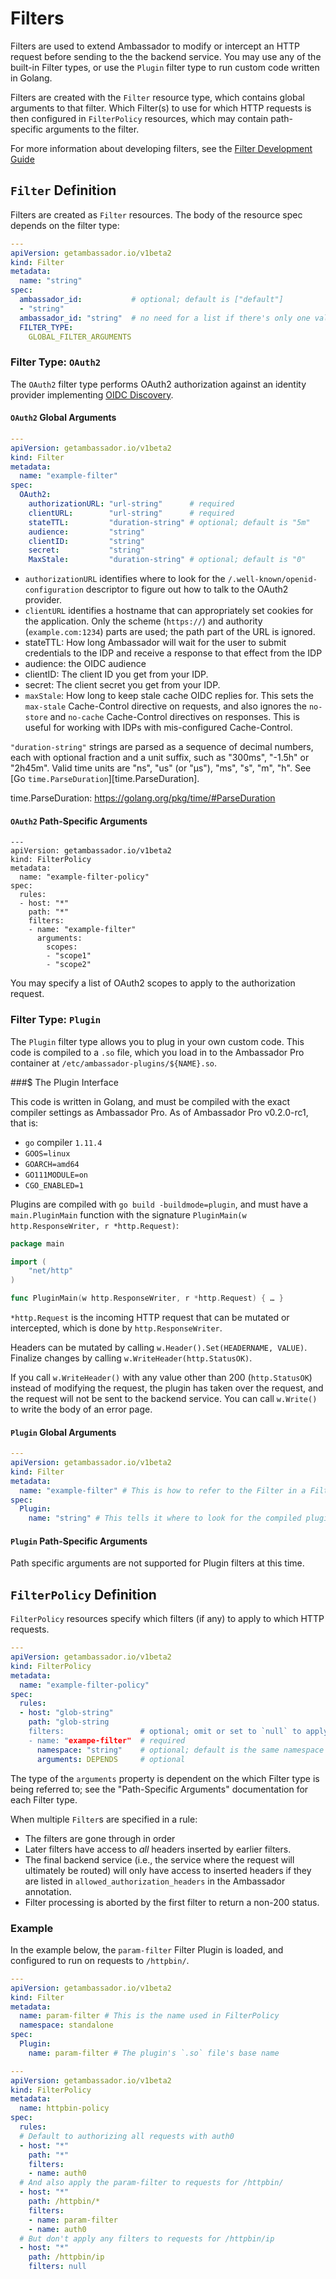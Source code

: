 # Filters

Filters are used to extend Ambassador to modify or intercept an HTTP
request before sending to the the backend service.  You may use any of
the built-in Filter types, or use the `Plugin` filter type to run
custom code written in Golang.

Filters are created with the `Filter` resource type, which contains
global arguments to that filter.  Which Filter(s) to use for which
HTTP requests is then configured in `FilterPolicy` resources, which
may contain path-specific arguments to the filter.

For more information about developing filters, see the [Filter Development Guide]()

## `Filter` Definition

Filters are created as `Filter` resources.  The body of the resource
spec depends on the filter type:

```yaml
---
apiVersion: getambassador.io/v1beta2
kind: Filter
metadata:
  name: "string"
spec:
  ambassador_id:           # optional; default is ["default"]
  - "string"
  ambassador_id: "string"  # no need for a list if there's only one value
  FILTER_TYPE:
    GLOBAL_FILTER_ARGUMENTS
```

### Filter Type: `OAuth2`

The `OAuth2` filter type performs OAuth2 authorization against an
identity provider implementing [OIDC Discovery][].

[OIDC Discovery]: https://openid.net/specs/openid-connect-discovery-1_0.html

#### `OAuth2` Global Arguments

```yaml
---
apiVersion: getambassador.io/v1beta2
kind: Filter
metadata:
  name: "example-filter"
spec:
  OAuth2:
    authorizationURL: "url-string"      # required
    clientURL:        "url-string"      # required
    stateTTL:         "duration-string" # optional; default is "5m"
    audience:         "string"
    clientID:         "string"
    secret:           "string"
    MaxStale:         "duration-string" # optional; default is "0"
```

 - `authorizationURL` identifies where to look for the
   `/.well-known/openid-configuration` descriptor to figure out how to
   talk to the OAuth2 provider.
 - `clientURL` identifies a hostname that can appropriately set cookies
   for the application.  Only the scheme (`https://`) and authority
   (`example.com:1234`) parts are used; the path part of the URL is
   ignored.
 - stateTTL: How long Ambassador will wait for the user to submit credentials to the IDP and receive a response to that effect from the IDP
 - audience: the OIDC audience
 - clientID: The client ID you get from your IDP.
 - secret: The client secret you get from your IDP.
 - `maxStale`: How long to keep stale cache OIDC replies for.  This
   sets the `max-stale` Cache-Control directive on requests, and also
   ignores the `no-store` and `no-cache` Cache-Control directives on
   responses.  This is useful for working with IDPs with
   mis-configured Cache-Control.

`"duration-string"` strings are parsed as a sequence of decimal
numbers, each with optional fraction and a unit suffix, such as
"300ms", "-1.5h" or "2h45m". Valid time units are "ns", "us" (or
"µs"), "ms", "s", "m", "h".  See [Go
`time.ParseDuration`][time.ParseDuration].

time.ParseDuration: https://golang.org/pkg/time/#ParseDuration

#### `OAuth2` Path-Specific Arguments

```
---
apiVersion: getambassador.io/v1beta2
kind: FilterPolicy
metadata:
  name: "example-filter-policy"
spec:
  rules:
  - host: "*"
    path: "*"
    filters:
    - name: "example-filter"
      arguments:
        scopes:
        - "scope1"
        - "scope2"
```

You may specify a list of OAuth2 scopes to apply to the authorization
request.

### Filter Type: `Plugin`

The `Plugin` filter type allows you to plug in your own custom code.
This code is compiled to a `.so` file, which you load in to the
Ambassador Pro container at `/etc/ambassador-plugins/${NAME}.so`.

###$ The Plugin Interface

This code is written in Golang, and must be compiled with the exact
compiler settings as Ambassador Pro.  As of Ambassador Pro v0.2.0-rc1,
that is:

 - `go` compiler `1.11.4`
 - `GOOS=linux`
 - `GOARCH=amd64`
 - `GO111MODULE=on`
 - `CGO_ENABLED=1`

Plugins are compiled with `go build -buildmode=plugin`, and must have
a `main.PluginMain` function with the signature `PluginMain(w
http.ResponseWriter, r *http.Request)`:

```go
package main

import (
	"net/http"
)

func PluginMain(w http.ResponseWriter, r *http.Request) { … }
```

`*http.Request` is the incoming HTTP request that can be mutated or
intercepted, which is done by `http.ResponseWriter`.

Headers can be mutated by calling `w.Header().Set(HEADERNAME, VALUE)`.
Finalize changes by calling `w.WriteHeader(http.StatusOK)`.

If you call `w.WriteHeader()` with any value other than 200
(`http.StatusOK`) instead of modifying the request, the plugin has
taken over the request, and the request will not be sent to the
backend service.  You can call `w.Write()` to write the body of an
error page.

#### `Plugin` Global Arguments

```yaml
---
apiVersion: getambassador.io/v1beta2
kind: Filter
metadata:
  name: "example-filter" # This is how to refer to the Filter in a FilterPolicy
spec:
  Plugin:
    name: "string" # This tells it where to look for the compiled plugin file; "/etc/ambassador-plugins/${NAME}.so"
```

#### `Plugin` Path-Specific Arguments

Path specific arguments are not supported for Plugin filters at this
time.

## `FilterPolicy` Definition

`FilterPolicy` resources specify which filters (if any) to apply to
which HTTP requests.

```yaml
---
apiVersion: getambassador.io/v1beta2
kind: FilterPolicy
metadata:
  name: "example-filter-policy"
spec:
  rules:
  - host: "glob-string"
    path: "glob-string
    filters:                 # optional; omit or set to `null` to apply no filters to this request
    - name: "exampe-filter"  # required
      namespace: "string"    # optional; default is the same namespace as the FilterPolicy
      arguments: DEPENDS     # optional
```

The type of the `arguments` property is dependent on the which Filter
type is being referred to; see the "Path-Specific Arguments"
documentation for each Filter type.

When multiple `Filter`s are specified in a rule:

 * The filters are gone through in order
 * Later filters have access to _all_ headers inserted by earlier
   filters.
 * The final backend service (i.e., the service where the request will
   ultimately be routed) will only have access to inserted headers if
   they are listed in `allowed_authorization_headers` in the
   Ambassador annotation.
 * Filter processing is aborted by the first filter to return a
   non-200 status.

### Example

In the example below, the `param-filter` Filter Plugin is loaded, and
configured to run on requests to `/httpbin/`.

```yaml
---
apiVersion: getambassador.io/v1beta2
kind: Filter
metadata:
  name: param-filter # This is the name used in FilterPolicy
  namespace: standalone
spec:
  Plugin:
    name: param-filter # The plugin's `.so` file's base name

---
apiVersion: getambassador.io/v1beta2
kind: FilterPolicy
metadata:
  name: httpbin-policy
spec:
  rules:
  # Default to authorizing all requests with auth0
  - host: "*"
    path: "*"
    filters:
    - name: auth0
  # And also apply the param-filter to requests for /httpbin/
  - host: "*"
    path: /httpbin/*
    filters:
    - name: param-filter
    - name: auth0
  # But don't apply any filters to requests for /httpbin/ip
  - host: "*"
    path: /httpbin/ip
    filters: null
```
